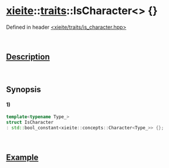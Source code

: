 # [xieite](../../xieite.md)\:\:[traits](../../traits.md)\:\:IsCharacter\<\> \{\}
Defined in header [<xieite/traits/is_character.hpp>](../../../include/xieite/traits/is_character.hpp)

&nbsp;

## [Description](../concepts/character.md#Description)

&nbsp;

## Synopsis
#### 1)
```cpp
template<typename Type_>
struct IsCharacter
: std::bool_constant<xieite::concepts::Character<Type_>> {};
```

&nbsp;

## [Example](../concepts/character.md#Example)
